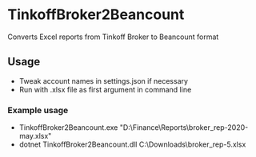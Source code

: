 # TinkoffBroker2Beancount
Converts Excel reports from Tinkoff Broker to Beancount format

## Usage
- Tweak account names in settings.json if necessary
- Run with .xlsx file as first argument in command line

### Example usage
- TinkoffBroker2Beancount.exe "D:\Finance\Reports\broker_rep-2020-may.xlsx"
- dotnet TinkoffBroker2Beancount.dll C:\Downloads\broker_rep-5.xlsx
